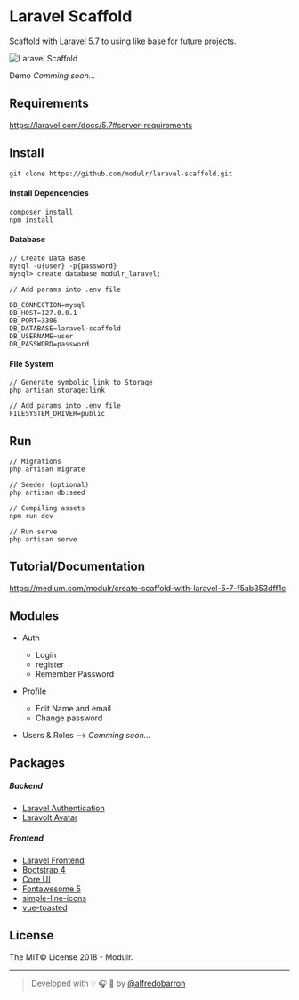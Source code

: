 # Laravel Scaffold
Scaffold with Laravel 5.7 to using like base for future projects.

![Laravel Scaffold](https://github.com/modulr/laravel-scaffold/blob/master/public/img/laravel-scaffold.jpg)


Demo _Comming soon..._


## Requirements

https://laravel.com/docs/5.7#server-requirements


## Install

```
git clone https://github.com/modulr/laravel-scaffold.git
```

#### Install Depencencies

```
composer install
npm install
```

#### Database

```
// Create Data Base
mysql -u{user} -p{password}
mysql> create database modulr_laravel;
```


```
// Add params into .env file

DB_CONNECTION=mysql
DB_HOST=127.0.0.1
DB_PORT=3306
DB_DATABASE=laravel-scaffold
DB_USERNAME=user
DB_PASSWORD=password
```


#### File System
```
// Generate symbolic link to Storage
php artisan storage:link
```

```
// Add params into .env file
FILESYSTEM_DRIVER=public
```


## Run

```
// Migrations
php artisan migrate

// Seeder (optional)
php artisan db:seed

// Compiling assets
npm run dev

// Run serve
php artisan serve
```

## Tutorial/Documentation

https://medium.com/modulr/create-scaffold-with-laravel-5-7-f5ab353dff1c


## Modules

- Auth
  - Login
  - register
  - Remember Password


- Profile
  - Edit Name and email
  - Change password


- Users & Roles --> _Comming soon..._


## Packages

##### Backend
- [Laravel Authentication](https://laravel.com/docs/5.7/authentication)
- [Laravolt Avatar](https://github.com/laravolt/avatar)


##### Frontend
- [Laravel Frontend](https://laravel.com/docs/5.7/frontend)
- [Bootstrap 4](https://getbootstrap.com/)
- [Core UI](https://coreui.io/)
- [Fontawesome 5](https://fontawesome.com/)
- [simple-line-icons](http://simplelineicons.com/)
- [vue-toasted](https://shakee93.github.io/vue-toasted/)



## License
The MIT© License 2018 - Modulr.

---

> Developed with :bulb: :headphones: :beer: by [@alfredobarron](https://github.com/alfredobarron)
